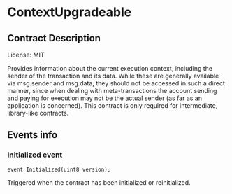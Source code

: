 # ContextUpgradeable

## Contract Description


License: MIT


Provides information about the current execution context, including the sender of the transaction and its data. While these are generally available via msg.sender and msg.data, they should not be accessed in such a direct manner, since when dealing with meta-transactions the account sending and paying for execution may not be the actual sender (as far as an application is concerned). This contract is only required for intermediate, library-like contracts.

## Events info

### Initialized event

```solidity
event Initialized(uint8 version);
```


Triggered when the contract has been initialized or reinitialized.
